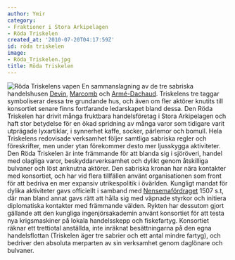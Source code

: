 ```yaml
---
author: Ymir
category:
- Fraktioner i Stora Arkipelagen
- Röda Triskelen
created_at: '2010-07-20T04:17:59Z'
id: röda triskelen
image:
- Röda_Triskelen.jpg
title: Röda Triskelen
---
```

![Röda Triskelens vapen] En sammanslagning av de tre sabriska handelshusen [Devin], [Marcomb] och [Armé-Dachaud]. Triskelens tre taggar symboliserar dessa tre grundande hus, och även om fler aktörer knutits till konsortiet senare finns fortfarande ledarskapet bland dessa. Den Röda Triskelen har drivit många fruktbara handelsföretag i Stora Arkipelagen och haft stor betydelse för en ökad spridning av många varor som tidigare varit utprägade lyxartiklar, i synnerhet kaffe, socker, pärlemor och bomull. Hela Triskelens redovisade verksamhet följer samtliga sabriska regler och föreskrifter, men under ytan förekommer desto mer ljusskygga aktiviteter. Den Röda Triskelen är inte främmande för att blanda sig i sjöröveri, handel med olagliga varor, beskyddarverksamhet och dylikt genom åtskilliga bulvaner och löst anknutna aktörer. Den sabriska kronan har nära kontakter med konsortiet, och har vid flera tillfällen använt organisationen som front för att bedriva en mer expansiv utrikespolitik i övärlden. Kungligt mandat för dylika aktiviteter gavs officiellt i samband med [Nensemafördraget] 1507 s.t, där man bland annat gavs rätt att hålla sig med väpnade styrkor och initiera diplomatiska kontakter med främmande välden. Rykten har dessutom gjort gällande att den kungliga ingenjörsakademin använt konsortiet för att testa nya krigsmaskiner på lokala handelsskepp och fiskefartyg. Konsortiet räknar ett trettiotal anställda, inte inräknat besättningarna på den egna handelsflottan (Triskelen äger tre sabrier och ett antal mindre fartyg), och bedriver den absoluta merparten av sin verksamhet genom daglönare och bulvaner.

  [Röda Triskelens vapen]: Röda_Triskelen.jpg "Röda Triskelens vapen"
  [Devin]: Marcel_Devin_de_Ryon
  [Marcomb]: Bertrand_Marcomb
  [Armé-Dachaud]: Thiery_Samand_Armé-Dachaud
  [Nensemafördraget]: Nensemafördraget